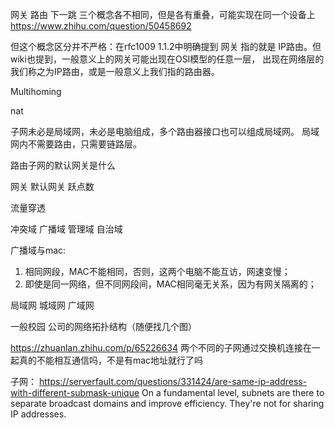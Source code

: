 
网关 路由 下一跳 三个概念各不相同，但是各有重叠，可能实现在同一个设备上 https://www.zhihu.com/question/50458692 

但这个概念区分并不严格：在rfc1009 1.1.2中明确提到 网关 指的就是 IP路由。但wiki也提到，一般意义上的网关可能出现在OSI模型的任意一层，
出现在网络层的我们称之为IP路由，或是一般意义上我们指的路由器。

Multihoming 

nat

子网未必是局域网，未必是电脑组成，多个路由器接口也可以组成局域网。
局域网内不需要路由，只需要链路层。

路由子网的默认网关是什么

网关 默认网关 跃点数

流量穿透

冲突域 广播域 管理域 自治域

广播域与mac:
1. 相同网段，MAC不能相同，否则，这两个电脑不能互访，网速变慢；
2. 即使是同一网络，但不同网段间，MAC相同毫无关系，因为有网关隔离的；

局域网 城域网 广域网

一般校园 公司的网络拓扑结构（随便找几个图）


https://zhuanlan.zhihu.com/p/65226634 两个不同的子网通过交换机连接在一起真的不能相互通信吗，不是有mac地址就行了吗

子网：
https://serverfault.com/questions/331424/are-same-ip-address-with-different-submask-unique
On a fundamental level, subnets are there to separate broadcast domains and improve efficiency. They're not for sharing IP addresses.


